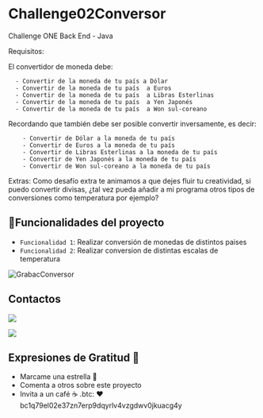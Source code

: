# Challenge02Conversor
Challenge ONE Back End - Java

Requisitos:

El convertidor de moneda debe:

      - Convertir de la moneda de tu país a Dólar
      - Convertir de la moneda de tu país  a Euros
      - Convertir de la moneda de tu país  a Libras Esterlinas
      - Convertir de la moneda de tu país  a Yen Japonés
      - Convertir de la moneda de tu país  a Won sul-coreano
      
Recordando que también debe ser posible convertir inversamente, es decir:

        - Convertir de Dólar a la moneda de tu país
        - Convertir de Euros a la moneda de tu país
        - Convertir de Libras Esterlinas a la moneda de tu país
        - Convertir de Yen Japonés a la moneda de tu país
        - Convertir de Won sul-coreano a la moneda de tu país
        
Extras:
Como desafío extra te animamos a que dejes fluir tu creatividad, si puedo convertir divisas, ¿tal vez pueda añadir a mi programa otros tipos de conversiones como temperatura por ejemplo?

## :hammer:Funcionalidades del proyecto

- `Funcionalidad 1`: Realizar conversión de monedas de distintos paises
- `Funcionalidad 2`: Realizar conversion de distintas escalas de temperatura

![GrabacConversor](https://user-images.githubusercontent.com/71609876/222244789-b7e241f6-7c45-4f3f-94d4-988ca088fea7.gif)

## Contactos
<a href="https://www.linkedin.com/in/iris628/"><img src="https://img.shields.io/badge/LinkedIn-0077B5?style=for-the-badge&logo=linkedin&logoColor=white"></a>  

<a href="https://github.com/IrisArias"><img src="https://img.shields.io/badge/GitHub-100000?style=for-the-badge&logo=github&logoColor=white"></a> 

## Expresiones de Gratitud 🎁
- Marcame una estrella :star2:
- Comenta a otros sobre este proyecto 
- Invita a un café ☕ .btc:  ❤️   bc1q79el02e37zn7erp9dqyrlv4vzgdwv0jkuacg4y
